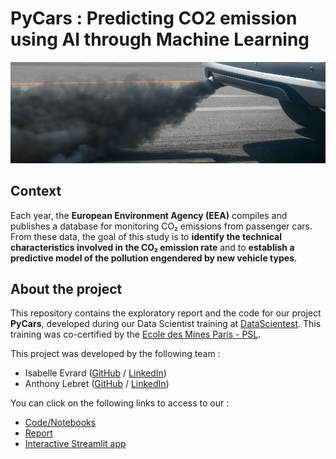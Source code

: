# PyCars : Predicting CO2 emission using AI through Machine Learning

![PyCars_img](images/smoke.jpg)

## Context

Each year, the **European Environment Agency (EEA)** compiles and publishes a database for monitoring CO₂ emissions from passenger cars.
From these data, the goal of this study is to **identify the technical characteristics involved in the CO₂ emission rate** and to **establish a predictive model of the pollution engendered by new vehicle types**.

## About the project

This repository contains the exploratory report and the code for our project **PyCars**, developed during our Data Scientist training at [DataScientest](https://datascientest.com/). This training was co-certified by the [Ecole des Mines Paris - PSL](https://www.minesparis.psl.eu/).

This project was developed by the following team :

- Isabelle Evrard ([GitHub](https://github.com/) / [LinkedIn](https://www.linkedin.com/in/isabelle-evrard-82a6b2253/))
- Anthony Lebret ([GitHub](https://github.com/AnthonyLebret) / [LinkedIn](https://linkedin.com/in/anthony-lebret-a7aabb176))

You can click on the following links to access to our :
- [Code/Notebooks](./notebooks)
- [Report](https://github.com/AnthonyLebret/PyCars/blob/05c990694a4a8990b8504d4076df3c9380e2000d/Rapport%20Exploration.pdf)
- [Interactive Streamlit app](https://pycars.streamlit.app/)
